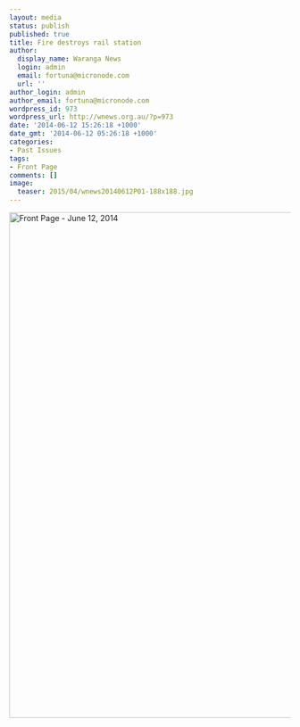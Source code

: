 ```yaml
---
layout: media
status: publish
published: true
title: Fire destroys rail station
author:
  display_name: Waranga News
  login: admin
  email: fortuna@micronode.com
  url: ''
author_login: admin
author_email: fortuna@micronode.com
wordpress_id: 973
wordpress_url: http://wnews.org.au/?p=973
date: '2014-06-12 15:26:18 +1000'
date_gmt: '2014-06-12 05:26:18 +1000'
categories:
- Past Issues
tags:
- Front Page
comments: []
image:
  teaser: 2015/04/wnews20140612P01-188x188.jpg
---
```


<a href="{{ site.url }}/images/2014/06/wnews20140612P01.pdf"><img class="alignnone size-full wp-image-971" alt="Front Page - June 12, 2014" src="{{ site.url }}/images/2014/06/wnews20140612P01.jpg" width="624" height="907" /></a>
